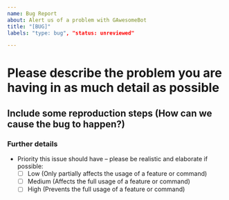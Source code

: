 ```yaml
---
name: Bug Report
about: Alert us of a problem with GAwesomeBot
title: "[BUG]"
labels: "type: bug", "status: unreviewed"

---
```


<!--
If you need help with GAwesomeBot or usage, please go to the GAwesomeBot Discord instead:
  https://discord.gg/g2Yx8pb
This issue tracker is only for bug reports and enhancement suggestions. You won't receive any basic help here.
-->

<!--
Basic Information
-->

# Please describe the problem you are having in as much detail as possible

## Include some reproduction steps (How can we cause the bug to happen?)

### Further details

<!--
Additional Details
-->

- Priority this issue should have – please be realistic and elaborate if possible:
  - [ ] Low (Only partially affects the usage of a feature or command)
  - [ ] Medium (Affects the full usage of a feature or command)
  - [ ] High (Prevents the full usage of a feature or command)
